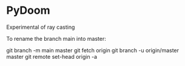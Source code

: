 # PyDoom
Experimental of ray casting

To rename the branch main into master:

git branch -m main master
git fetch origin
git branch -u origin/master master
git remote set-head origin -a

